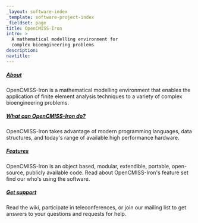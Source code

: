 ```yaml
---
_layout: software-index
_template: software-project-index
_fieldset: page
title: OpenCMISS-Iron
intro: >
  A mathematical modelling environment for
  complex bioengineering problems
description:
navtitle:
---
```

<div class="one-fourth">
<h5><a href="/software/opencmiss/iron/about">About</a></h5> <p>OpenCMISS-Iron is a mathematical modelling environment that enables the application of finite element analysis techniques to a variety of complex bioengineering problems.</p>
</div><!-- end .one-fourth -->
<div class="one-fourth">
<h5><a href="/software/opencmiss/iron/what-can-opencmiss-iron-do">What can OpenCMISS-Iron do?</a></h5> <p>OpenCMISS-Iron takes advantage of modern programming languages, data structures, and today's range of available high performance hardware.</p>
</div><!-- end .one-fourth -->
<div class="one-fourth">
<h5><a href="/software/opencmiss/iron/features">Features</a></h5> <p>OpenCMISS-Iron is an object based, modular, extendible, portable, open-source, publicly available code. Read about OpenCMISS-Iron's feature set find our who's using the software.</p>
</div><!-- end .one-fourth -->
<div class="one-fourth last">
<h5><a href="/software/opencmiss/iron/support">Get support</a></h5> <p>Read the wiki, participate in teleconferences, or join our mailing list to get answers to your questions and requests for help.</p>
</div><!-- end .one-fourth last -->

